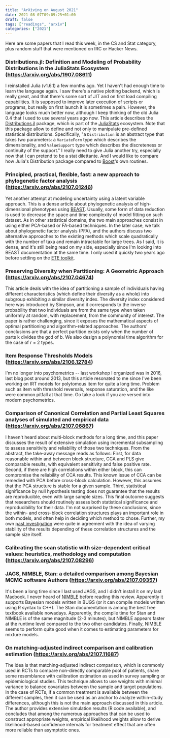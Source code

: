 ```yaml
---
title: "ArXiving on August 2021"
date: 2021-08-07T09:09:25+01:00
draft: false
tags: ["readings", "arxiv"]
categories: ["2021"]
---
```


Here are some papers that I read this week, in the CS and Stat category, plus random stuff that were mentioned on IRC or Hacker News.

### Distributions.jl: Definition and Modeling of Probability Distributions in the JuliaStats Ecosystem (https://arxiv.org/abs/1907.08611)

I reinstalled Julia (v1.6.1) a few months ago. Yet I haven't had enough time to learn the language again. I saw there's a native plotting backend, which is really great, and that there's some sort of JIT and on first load compiling capabilities. It is supposed to improve later execution of scripts or programs, but really on first launch it is sometimes a pain. However, the language looks much better now, although I keep thinking of the old Julia 0.4 that I used to use several years ago now. This article describes the [Distributions.jl](https://juliastats.org/Distributions.jl/stable/) package, which is part of the [JuliaStats](https://juliastats.org/) ecosystem. Note that this package allow to define and not only to manipulate pre-defined statistical distributions. Specifically, "a `Distribution` is an abstract type that takes two parameters: a `VariateForm` type which describes the dimensionality, and `ValueSupport` type which describes the discreteness or continuity of the support." I really need to give Julia another try, especially now that I can pretend to be a stat dilettante. And I would like to compare how Julia's Distribution package compared to [Boost](https://www.boost.org/doc/libs/1_65_1/libs/math/doc/html/dist.html)'s own routines.

### Principled, practical, flexible, fast: a new approach to phylogenetic factor analysis (https://arxiv.org/abs/2107.01246)

Yet another attempt at modeling uncertainty using a latent variable approach. This is a dense article about phylogenetic analysis of high-dimensional phenotypes using [BEAST](https://www.beast2.org/). Usually, some form of data reduction is used to decrease the space and time complexity of model fitting on such dataset. As in other statistical domains, the two main approaches consist in using either PCA-based or FA-based techniques. In the later case, we talk about phylogenetic factor analysis (PFA), and the authors discuss two alternative approaches to the existing methods which scale quadratically with the number of taxa and remain intractable for large trees. As I said, it is dense, and it's still being read on my side, especially since I'm looking into BEAST documentation at the same time. I only used it quickly two years ago before settling on the [ETE toolkit](/post/phylogenetic-python/).

### Preserving Diversity when Partitioning: A Geometric Approach (https://arxiv.org/abs/2107.04674)

This article deals with the idea of partitioning a sample of individuals having different characteristics (which define their diversity as a whole) into subgroup exhibiting a similar diversity index. The diversity index considered here was introduced by Simpson, and it corresponds to the inverse probability that two individuals are from the same type when taken uniformly at random, with replacement, from the community of interest. The paper is rather challenging, since it exposes the mathematical aspects of optimal partitioning and algorithm-related approaches. The authors' conclusions are that a perfect partition exists only when the number of parts k divides the gcd of b. We also design a polynomial time algorithm for the case of r = 2 types.

### Item Response Thresholds Models (https://arxiv.org/abs/2106.12784)

I'm no longer into psychometrics -- last workshop I organized was in 2016, last blog post around 2013, but this article resonated to me since I've been working on IRT models for polytomous item for quite a long time. Problem such as item with threshold reversals, response saturation, and the like were common pitfall at that time. Go take a look if you are versed into modern psychometrics.

### Comparison of Canonical Correlation and Partial Least Squares analyses of simulated and empirical data (https://arxiv.org/abs/2107.06867)

I haven't heard about multi-block methods for a long time, and this paper discusses the result of extensive simulation using incremental subsampling to assess sensitivity and reliability of those two techniques. From the abstract, the take-away message reads as follows: First, for data reasonable within and between block structure, CCA and PLS give comparable results, with equivalent sensitivity and false positive rate. Second, if there are high correlations within either block, this can compromise the reliability of CCA results. This known issue of CCA can be remedied with PCA before cross-block calculation. However, this assumes that the PCA structure is stable for a given sample. Third, statistical significance by null hypothesis testing does not guarantee that the results are reproducible, even with large sample sizes. This final outcome suggests that researchers should routinely assess both statistical significance and reproducibility for their data. I'm not surprised by these conclusions, since the within- and cross-block correlation structures plays an important role in both models, and often help in deciding which method to chose. Further, my own [past investigation](/post/multi-group-sem-pls/) were quite in agreement with the idea of varying stability of the results depending of these correlation structures and the sample size itself.

### Calibrating the scan statistic with size-dependent critical values: heuristics, methodology and computation (https://arxiv.org/abs/2107.08296)

### JAGS, NIMBLE, Stan: a detailed comparison among Bayesian MCMC software Authors (https://arxiv.org/abs/2107.09357)

It's been a long time since I last used JAGS, and I didn't install it on my last Macbook. I never heard of [NIMBLE](https://r-nimble.org/what-is-nimble) before reading this review. Apparently it supports Bayesian models written in BUGS (or it can compile models written using R syntax to C++). The Stan documentation is among the best free textbook available nowadays. Apparently, the compile time for Stan and NIMBLE is of the same magnitude (2-3 minutes), but NIMBLE appears faster at the runtime level compared to the two other candidates. Finally, NIMBLE seems to perform quite good when it comes to estimating parameters for mixture models.

### On matching-adjusted indirect comparison and calibration estimation (https://arxiv.org/abs/2107.11687)

The idea is that matching-adjusted indirect comparison, which is commonly used in RCTs to compare non-directly comparable pool of patients, share some resemblance with calibration estimation as used in survey sampling or epidemiological studies. This technique allows to use weights with minimal variance to balance covariates between the sample and target populations. In the case of RCTs, if a common treatment is available between the different samples, then it can be used as an anchor to analyze within-study differences, although this is not the main approach discussed in this article. The author provides extensive simulation results (R code available), and concludes that among the numerous approaches that can be used to construct appropriate weights, empirical likelihood weights allow to derive likelihood-based confidence intervals for treatment effect that are often more reliable than asymptotic ones.
